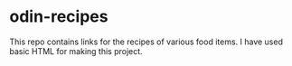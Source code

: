 # odin-recipes
This repo contains links for the recipes of various food items.
I have used basic HTML for making this project.
